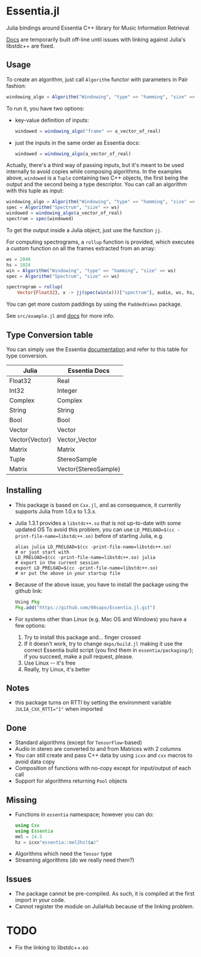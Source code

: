Essentia.jl
===========

Julia bindings around Essentia C++ library for Music Information Retrieval

[Docs](https://00sapo.github.io/Essentia.jl/build/) are temporarily built
off-line until issues with linking against Julia's libstdc++ are fixed.


## Usage

To create an algorithm, just call `Algorithm` functor with parameters in Pair
fashion:
```julia
windowing_algo = Algorithm("Windowing", "type" => "hamming", "size" => ws)
```

To run it, you have two options:

* key-value definition of inputs:
    ```julia 
    windowed = windowing_algo("frame" => a_vector_of_real)
    ```
* just the inputs in the same order as Essentia docs:
    ```julia 
    windowed = windowing_algo(a_vector_of_real)
    ```

Actually, there's a third way of passing inputs, but it's meant to be used
internally to avoid copies while composing algorithms. In the examples above,
`windowed` is a `Tuple` containing two C++ objects, the first being the output
and the second being a type descriptor. You can call an algorithm with this
tuple as input:
```julia
windowing_algo = Algorithm("Windowing", "type" => "hamming", "size" => ws)
spec = Algorithm("Spectrum", "size" => ws)
windowed = windowing_algo(a_vector_of_real)
spectrum = spec(windowed)
```

To get the output inside a Julia object, just use the function `jj`.

For computing spectrograms, a `rollup` function is provided, which executes a
custom function on all the frames extracted from an array:
```julia
ws = 2048
hs = 1024
win = Algorithm("Windowing", "type" => "hamming", "size" => ws)
spec = Algorithm("Spectrum", "size" => ws)

spectrogram = rollup(
    Vector{Float32}, x -> jj(spec(win(x)))["spectrum"], audio, ws, hs, padding="minimum", padding_fill=0)
```

You can get more custom paddings by using the `PaddedViews` package.

See `src/example.jl` and [docs](https://00sapo.github.io/Essentia.jl/build/) for more info.


## Type Conversion table

You can simply use the Essentia
[documentation](https://essentia.upf.edu/reference/) and refer to this table for
type conversion.

| Julia          | Essentia Docs        |
|----------------|----------------------|
| Float32        | Real                 |
| Int32          | Integer              |
| Complex        | Complex              |
| String         | String               |
| Bool           | Bool                 |
| Vector         | Vector               |
| Vector{Vector} | Vector_Vector        |
| Matrix         | Matrix               |
| Tuple          | StereoSample         |
| Matrix         | Vector{StereoSample} |

## Installing

* This package is based on `Cxx.jl`, and as consequence, it currently supports
    Julia from 1.0.x to 1.3.x.

* Julia 1.3.1 provides a `libstdc++.so` that is not up-to-date with some updated OS
    To avoid this problem, you can use `LD_PRELOAD=$(cc -print-file-name=libstdc++.so)`
    before of starting Julia, e.g.

    ```shell
    alias julia LD_PRELOAD=$(cc -print-file-name=libstdc++.so)
    # or just start with
    LD_PRELOAD=$(cc -print-file-name=libstdc++.so) julia
    # export in the current session
    export LD_PRELOAD=$(cc -print-file-name=libstdc++.so)
    # or put the above in your startup file
    ```

* Because of the above issue, you have to install the package using the github
    link:

    ```julia
    Using Pkg
    Pkg.add("https://github.com/00sapo/Essentia.jl.git")
    ```

* For systems other than Linux (e.g. Mac OS and Windows) you have a few options:
    1. Try to install this package and... finger crossed
    2. If it doesn't work, try to change `deps/build.jl` making it use the
        correct Essentia build script (you find them in `essentia/packaging/`);
        if you succeed, make a pull request, please.
    3. Use Linux -- it's free
    4. Really, try Linux, it's better

## Notes

* this package turns on RTTI by setting the environment variable
    `JULIA_CXX_RTTI="1"` when imported

## Done

* Standard algorithms (except for `TensorFlow`-based)
* Audio in stereo are converted to and from Matrices with 2 columns
* You can still create and pass C++ data by using `icxx` and `cxx` macros to
    avoid data copy
* Composition of functions with no-copy except for input/output of each call
* Support for algorithms returning `Pool` objects

## Missing

* Functions in `essentia` namespace; however you can do:
    ```julia
    using Cxx
    using Essentia
    mel = 24.5
    hz = icxx"essentia::mel2hz($a)"
    ```
* Algorithms which need the `Tensor` type
* Streaming algorithms (do we really need them?)

## Issues

* The package cannot be pre-compiled. As such, it is compiled at the first
    import in your code.
* Cannot register the module on JuliaHub because of the linking problem.

# TODO

* Fix the linking to libstdc++.so
